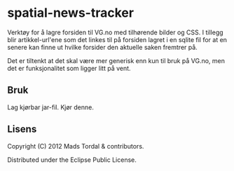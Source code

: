 # spatial-news-tracker
Verktøy for å lagre forsiden til VG.no med tilhørende bilder og CSS. I tillegg blir artikkel-url'ene som det linkes til på forsiden lagret i en sqlite fil for at en senere kan finne ut hvilke forsider den aktuelle saken fremtrer på.

Det er tiltenkt at det skal være mer generisk enn kun til bruk på VG.no, men det er funksjonalitet som ligger litt på vent.


## Bruk
Lag kjørbar jar-fil. Kjør denne.

## Lisens

Copyright (C) 2012 Mads Tordal & contributors.

Distributed under the Eclipse Public License.
